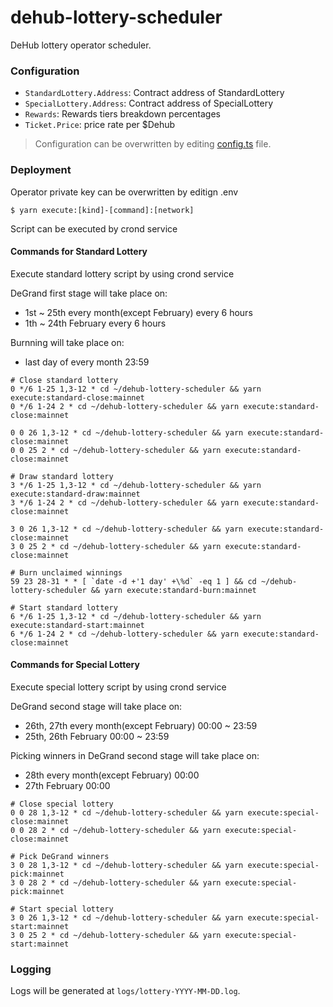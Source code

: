# dehub-lottery-scheduler
DeHub lottery operator scheduler.

### Configuration
- `StandardLottery.Address`: Contract address of StandardLottery
- `SpecialLottery.Address`: Contract address of SpecialLottery
- `Rewards`: Rewards tiers breakdown percentages
- `Ticket.Price`: price rate per $Dehub

> Configuration can be overwritten by editing [config.ts](config.ts) file.

### Deployment

Operator private key can be overwritten by editign .env
```shell
$ yarn execute:[kind]-[command]:[network]
```

Script can be executed by crond service

#### Commands for Standard Lottery

Execute standard lottery script by using crond service

DeGrand first stage will take place on:
- 1st ~ 25th every month(except February) every 6 hours
- 1th ~ 24th February every 6 hours

Burnning will take place on:
- last day of every month 23:59

```shell
# Close standard lottery
0 */6 1-25 1,3-12 * cd ~/dehub-lottery-scheduler && yarn execute:standard-close:mainnet
0 */6 1-24 2 * cd ~/dehub-lottery-scheduler && yarn execute:standard-close:mainnet

0 0 26 1,3-12 * cd ~/dehub-lottery-scheduler && yarn execute:standard-close:mainnet
0 0 25 2 * cd ~/dehub-lottery-scheduler && yarn execute:standard-close:mainnet

# Draw standard lottery
3 */6 1-25 1,3-12 * cd ~/dehub-lottery-scheduler && yarn execute:standard-draw:mainnet
3 */6 1-24 2 * cd ~/dehub-lottery-scheduler && yarn execute:standard-close:mainnet

3 0 26 1,3-12 * cd ~/dehub-lottery-scheduler && yarn execute:standard-close:mainnet
3 0 25 2 * cd ~/dehub-lottery-scheduler && yarn execute:standard-close:mainnet

# Burn unclaimed winnings
59 23 28-31 * * [ `date -d +'1 day' +\%d` -eq 1 ] && cd ~/dehub-lottery-scheduler && yarn execute:standard-burn:mainnet

# Start standard lottery
6 */6 1-25 1,3-12 * cd ~/dehub-lottery-scheduler && yarn execute:standard-start:mainnet
6 */6 1-24 2 * cd ~/dehub-lottery-scheduler && yarn execute:standard-close:mainnet
```

#### Commands for Special Lottery

Execute special lottery script by using crond service

DeGrand second stage will take place on:
- 26th, 27th every month(except February) 00:00 ~ 23:59
- 25th, 26th February 00:00 ~ 23:59

Picking winners in DeGrand second stage will take place on:
- 28th every month(except February) 00:00
- 27th February 00:00

```shell
# Close special lottery
0 0 28 1,3-12 * cd ~/dehub-lottery-scheduler && yarn execute:special-close:mainnet
0 0 28 2 * cd ~/dehub-lottery-scheduler && yarn execute:special-close:mainnet

# Pick DeGrand winners
3 0 28 1,3-12 * cd ~/dehub-lottery-scheduler && yarn execute:special-pick:mainnet
3 0 28 2 * cd ~/dehub-lottery-scheduler && yarn execute:special-pick:mainnet

# Start special lottery
3 0 26 1,3-12 * cd ~/dehub-lottery-scheduler && yarn execute:special-start:mainnet
3 0 25 2 * cd ~/dehub-lottery-scheduler && yarn execute:special-start:mainnet
```


### Logging
Logs will be generated at `logs/lottery-YYYY-MM-DD.log`.
